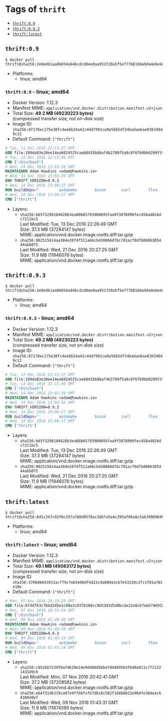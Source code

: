 <!-- THIS FILE IS GENERATED VIA './update-remote.sh' -->

# Tags of `thrift`

-	[`thrift:0.9`](#thrift09)
-	[`thrift:0.9.3`](#thrift093)
-	[`thrift:latest`](#thriftlatest)

## `thrift:0.9`

```console
$ docker pull thrift@sha256:2e9ed61aa86654a94bcdcd0ee0aa951f20a5f5ef77b8104a9da4ebe4afdac90e
```

-	Platforms:
	-	linux; amd64

### `thrift:0.9` - linux; amd64

-	Docker Version: 1.12.3
-	Manifest MIME: `application/vnd.docker.distribution.manifest.v2+json`
-	Total Size: **49.2 MB (49230223 bytes)**  
	(compressed transfer size, not on-disk size)
-	Image ID: `sha256:87170ec175e38fc4eebb24a42c4dd7991ce0e56b5df24badae6ae03634049c12`
-	Default Command: `["thrift"]`

```dockerfile
# Tue, 13 Dec 2016 22:15:37 GMT
ADD file:199da03e20ee14ea6024525caeb8435b86af4b2788f5a8c8f6fb9bb0209f3fff in / 
# Tue, 13 Dec 2016 22:15:46 GMT
CMD ["/bin/bash"]
# Wed, 14 Dec 2016 23:03:39 GMT
MAINTAINER Adam Hawkins <adam@hawkins.io>
# Wed, 14 Dec 2016 23:03:39 GMT
ENV THRIFT_VERSION=0.9.3
# Wed, 14 Dec 2016 23:06:27 GMT
RUN buildDeps=" 		automake 		bison 		curl 		flex 		g++ 		libboost-dev 		libboost-filesystem-dev 		libboost-program-options-dev 		libboost-system-dev 		libboost-test-dev 		libevent-dev 		libssl-dev 		libtool 		make 		pkg-config 	"; 	apt-get update && apt-get install -y --no-install-recommends $buildDeps && rm -rf /var/lib/apt/lists/* 	&& curl -sSL "http://apache.mirrors.spacedump.net/thrift/$THRIFT_VERSION/thrift-$THRIFT_VERSION.tar.gz" -o thrift.tar.gz 	&& mkdir -p /usr/src/thrift 	&& tar zxf thrift.tar.gz -C /usr/src/thrift --strip-components=1 	&& rm thrift.tar.gz 	&& cd /usr/src/thrift 	&& ./configure  --without-python --without-cpp 	&& make 	&& make install 	&& cd / 	&& rm -rf /usr/src/thrift 	&& curl -k -sSL "https://storage.googleapis.com/golang/go1.4.linux-amd64.tar.gz" -o go.tar.gz 	&& tar xzf go.tar.gz 	&& rm go.tar.gz 	&& cp go/bin/gofmt /usr/bin/gofmt 	&& rm -rf go 	&& apt-get purge -y --auto-remove $buildDeps
# Wed, 14 Dec 2016 23:06:27 GMT
CMD ["thrift"]
```

-	Layers:
	-	`sha256:b65f3290184628b3ea88b85793900695faa9f3878990fec458a4024dc7211bc5`  
		Last Modified: Tue, 13 Dec 2016 22:26:49 GMT  
		Size: 37.3 MB (37284147 bytes)  
		MIME: application/vnd.docker.image.rootfs.diff.tar.gzip
	-	`sha256:902515614aa304e20f4f511a66cb430866d7bc781acf0dfb8806305444abb075`  
		Last Modified: Wed, 21 Dec 2016 20:27:25 GMT  
		Size: 11.9 MB (11946076 bytes)  
		MIME: application/vnd.docker.image.rootfs.diff.tar.gzip

## `thrift:0.9.3`

```console
$ docker pull thrift@sha256:2e9ed61aa86654a94bcdcd0ee0aa951f20a5f5ef77b8104a9da4ebe4afdac90e
```

-	Platforms:
	-	linux; amd64

### `thrift:0.9.3` - linux; amd64

-	Docker Version: 1.12.3
-	Manifest MIME: `application/vnd.docker.distribution.manifest.v2+json`
-	Total Size: **49.2 MB (49230223 bytes)**  
	(compressed transfer size, not on-disk size)
-	Image ID: `sha256:87170ec175e38fc4eebb24a42c4dd7991ce0e56b5df24badae6ae03634049c12`
-	Default Command: `["thrift"]`

```dockerfile
# Tue, 13 Dec 2016 22:15:37 GMT
ADD file:199da03e20ee14ea6024525caeb8435b86af4b2788f5a8c8f6fb9bb0209f3fff in / 
# Tue, 13 Dec 2016 22:15:46 GMT
CMD ["/bin/bash"]
# Wed, 14 Dec 2016 23:03:39 GMT
MAINTAINER Adam Hawkins <adam@hawkins.io>
# Wed, 14 Dec 2016 23:03:39 GMT
ENV THRIFT_VERSION=0.9.3
# Wed, 14 Dec 2016 23:06:27 GMT
RUN buildDeps=" 		automake 		bison 		curl 		flex 		g++ 		libboost-dev 		libboost-filesystem-dev 		libboost-program-options-dev 		libboost-system-dev 		libboost-test-dev 		libevent-dev 		libssl-dev 		libtool 		make 		pkg-config 	"; 	apt-get update && apt-get install -y --no-install-recommends $buildDeps && rm -rf /var/lib/apt/lists/* 	&& curl -sSL "http://apache.mirrors.spacedump.net/thrift/$THRIFT_VERSION/thrift-$THRIFT_VERSION.tar.gz" -o thrift.tar.gz 	&& mkdir -p /usr/src/thrift 	&& tar zxf thrift.tar.gz -C /usr/src/thrift --strip-components=1 	&& rm thrift.tar.gz 	&& cd /usr/src/thrift 	&& ./configure  --without-python --without-cpp 	&& make 	&& make install 	&& cd / 	&& rm -rf /usr/src/thrift 	&& curl -k -sSL "https://storage.googleapis.com/golang/go1.4.linux-amd64.tar.gz" -o go.tar.gz 	&& tar xzf go.tar.gz 	&& rm go.tar.gz 	&& cp go/bin/gofmt /usr/bin/gofmt 	&& rm -rf go 	&& apt-get purge -y --auto-remove $buildDeps
# Wed, 14 Dec 2016 23:06:27 GMT
CMD ["thrift"]
```

-	Layers:
	-	`sha256:b65f3290184628b3ea88b85793900695faa9f3878990fec458a4024dc7211bc5`  
		Last Modified: Tue, 13 Dec 2016 22:26:49 GMT  
		Size: 37.3 MB (37284147 bytes)  
		MIME: application/vnd.docker.image.rootfs.diff.tar.gzip
	-	`sha256:902515614aa304e20f4f511a66cb430866d7bc781acf0dfb8806305444abb075`  
		Last Modified: Wed, 21 Dec 2016 20:27:25 GMT  
		Size: 11.9 MB (11946076 bytes)  
		MIME: application/vnd.docker.image.rootfs.diff.tar.gzip

## `thrift:latest`

```console
$ docker pull thrift@sha256:8d1c347c92f0c357a780d9578ac266fa5e4c295ef06a8c5ab39909b999587412
```

-	Platforms:
	-	linux; amd64

### `thrift:latest` - linux; amd64

-	Docker Version: 1.12.3
-	Manifest MIME: `application/vnd.docker.distribution.manifest.v2+json`
-	Total Size: **49.1 MB (49083172 bytes)**  
	(compressed transfer size, not on-disk size)
-	Image ID: `sha256:3706d6843931acf79c7eb5e06df4d23cda089a3cb7e53220c2fc1f01a701e10e`
-	Default Command: `["thrift"]`

```dockerfile
# Mon, 07 Nov 2016 20:33:23 GMT
ADD file:6fdd763c7bbd245e1c98a3c937b10dcc9b5383d5d0bcda22e8cbfeb6746932da in / 
# Mon, 07 Nov 2016 20:33:24 GMT
CMD ["/bin/bash"]
# Wed, 09 Nov 2016 01:40:30 GMT
MAINTAINER Adam Hawkins <adam@hawkins.io>
# Wed, 09 Nov 2016 01:40:30 GMT
ENV THRIFT_VERSION=0.9.3
# Wed, 09 Nov 2016 01:43:14 GMT
RUN buildDeps=" 		automake 		bison 		curl 		flex 		g++ 		libboost-dev 		libboost-filesystem-dev 		libboost-program-options-dev 		libboost-system-dev 		libboost-test-dev 		libevent-dev 		libssl-dev 		libtool 		make 		pkg-config 	"; 	apt-get update && apt-get install -y --no-install-recommends $buildDeps && rm -rf /var/lib/apt/lists/* 	&& curl -sSL "http://apache.mirrors.spacedump.net/thrift/$THRIFT_VERSION/thrift-$THRIFT_VERSION.tar.gz" -o thrift.tar.gz 	&& mkdir -p /usr/src/thrift 	&& tar zxf thrift.tar.gz -C /usr/src/thrift --strip-components=1 	&& rm thrift.tar.gz 	&& cd /usr/src/thrift 	&& ./configure  --without-python --without-cpp 	&& make 	&& make install 	&& cd / 	&& rm -rf /usr/src/thrift 	&& curl -k -sSL "https://storage.googleapis.com/golang/go1.4.linux-amd64.tar.gz" -o go.tar.gz 	&& tar xzf go.tar.gz 	&& rm go.tar.gz 	&& cp go/bin/gofmt /usr/bin/gofmt 	&& rm -rf go 	&& apt-get purge -y --auto-remove $buildDeps
# Wed, 09 Nov 2016 01:43:14 GMT
CMD ["thrift"]
```

-	Layers:
	-	`sha256:c952bb7239f0af4620e24e9dd88d56be7d4469563f840a911c7721321431d9cb`  
		Last Modified: Mon, 07 Nov 2016 20:42:41 GMT  
		Size: 37.2 MB (37208582 bytes)  
		MIME: application/vnd.docker.image.rootfs.diff.tar.gzip
	-	`sha256:eb4f31db319ca07e9ff66fafb7d6c8c502f16888822e984fe384eac64308d0ef`  
		Last Modified: Wed, 09 Nov 2016 01:43:31 GMT  
		Size: 11.9 MB (11874590 bytes)  
		MIME: application/vnd.docker.image.rootfs.diff.tar.gzip
